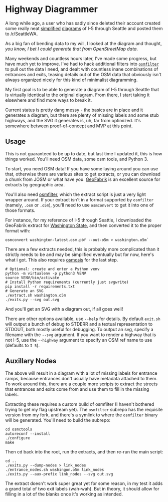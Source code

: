 Highway Diagrammer
==================

A long while ago, a user who has sadly since deleted their account created 
some really neat [simplified][orig] [diagrams][v2] of I-5 through Seattle 
and posted them to /r/SeattleWA.

As a big fan of bending data to my will, I looked at the diagram and thought,
*you know, I bet I could generate that from OpenStreetMap data*.

Many weekends and countless hours later, I've made some progress, but have much
yet to improve. I've had to hack additional filters into [`osmfilter`][osmc] to
pull out the data I need, and dealt with countless inane combinations of entrances
and exits, teasing details out of the OSM data that obviously isn't always
organized nicely for this kind of minimalist diagramming.

My first goal is to be able to generate a diagram of I-5 through Seattle that is
virtually identical to the original diagram. From there, I start taking it
elsewhere and find more ways to break it.

Current status is pretty dang messy - the basics are in place and it generates
a diagram, but there are plenty of missing labels and some stub highways, and
the SVG it generates is, uh, far from optimized. It's somewhere between
proof-of-concept and MVP at this point.

Usage
-----

This is not guaranteed to be up to date, but last time I updated it, this is
how things worked. You'll need OSM data, some osm tools, and Python 3.
 
To start, you need OSM data! If you have some laying around you can use that,
otherwise there are various sites to get extracts, or you can download a chunk
from JOSM or what have you. [GeoFabrik](https://download.geofabrik.de/) is an
excellent source for extracts by geographic area.

You'll also need [osmfilter](https://wiki.openstreetmap.org/wiki/Osmfilter),
which the extract script is just a very light wrapper around. If your extract
isn't in a format supported by `osmfilter` (namely, `.osm` or `.o5m`), you'll
need to use `osmconvert` to get it into one of those formats.

For instance, for my reference of I-5 through Seattle, I downloaded the
GeoFabrik extract for [Washington State](waextract), and then converted it to
the proper format with:

```shell
osmconvert washington-latest.osm.pbf --out-o5m > washington.o5m`
```

There are a few extracts needed, this is probably more complicated than it
strictly needs to be and may be simplified eventually but for now, here's what
i got. This also requires [osmosis](osmosis) for the last step.
```shell
# Optional: create and enter a Python venv
python -m virtualenv -p python3 VENV
source VENV/bin/activate
# Install Python requirements (currently just svgwrite)
pip install -r requirements.txt
# Generate an SVG
./extract.sh washington.o5m
./exits.py --svg out.svg
```

And you'll get an SVG with a diagram out, if all goes well!

There are other options available, use `--help` for details. By default
`exit.sh` will output a bunch of debug to STDERR and a textual representation to
STDOUT, both mostly useful for debugging. To output an svg, specify a filename
with the `--svg` argument. If you want to render a highway that is not I-5, use
the `--highway` argument to specify an OSM ref name to use (defaults to `I 5`).

Auxillary Nodes
---------------

The above will result in a diagram with a lot of missing labels for entrance
ramps, because entrances don't usually have metadata attached to them. To work
around this, there are a couple more scripts to extract the streets that
entrances and exits come from and use them to fill in the missing labels.

Extracting these requires a custom build of osmfilter (I haven't bothered trying
to get my flag upstream yet). The `osmfilter` subrepo has the requisite version
from my fork, and there's a symlink to where the `osmfilter` binary will be
generated. You'll need to build the subrepo:

```shell
cd osmctools
autoreconf --install
./configure
make
```

Then cd back into the root, run the extracts, and then re-run the main script:

```shell
cd ..
./exits.py --dump-nodes > link_nodes
./entrance_nodes.sh washingon.o5m link_nodes
./exits.py --aux-prefix link_nodes --svg out.svg
```

The extract doesn't work super great yet for some reason, in my test it adds a
grand total of two exit labels (wah-wah). But in theory, it should allow for
filling in a lot of the blanks once it's working as intended.

[orig]: https://www.reddit.com/r/SeattleWA/comments/5i5ww9/i_get_annoyed_when_i_cant_figure_out_what_lane_i/ "Original post, just southbound"
[v2]: https://www.reddit.com/r/SeattleWA/comments/5ipdkg/another_cool_diagram/ "Improved post, both directions"
[osmc]: https://gitlab.com/osm-c-tools/osmctools "osmctools GitLab"
[waextract]: https://download.geofabrik.de/north-america/us/washington.html
[osmosis]: https://wiki.openstreetmap.org/wiki/Osmosis
